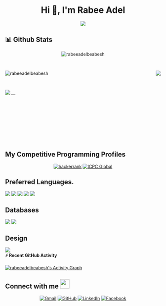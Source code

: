 <!--
**rabeeadelbeabesh/rabeeadelbeabesh** is a ✨ _special_ ✨ repository because its `README.md` (this file) appears on your GitHub profile.

Here are some ideas to get you started:

- 🔭 I’m currently working on ...
- 🌱 I’m currently learning ...
- 👯 I’m looking to collaborate on ...
- 🤔 I’m looking for help with ...
- 💬 Ask me about ...
- 📫 How to reach me: ...
- 😄 Pronouns: ...
- ⚡ Fun fact: ...
-->
<h1 align="center">Hi 👋, I'm Rabee Adel</h1>
<p align="center">
  <a href="https://github.com/DenverCoder1/readme-typing-svg"><img src="https://readme-typing-svg.herokuapp.com?lines=software+engineer+from+Egypt;Competitive+Programmer;ACPC+2020+Finalist;%20Data%20+structures%20|%20Algorithms%20|object%20+oriented%20+programming%20;%20Database%20+Design%20and%20SQL%20Query%20;&center=true&width=800&height=60"></a>
</p>

## 📊 Github Stats


<p align="center"> 
	<img src="https://komarev.com/ghpvc/?username=rabeeadelbeabesh&label=Profile%20views&color=0e75b6&style=plastic" alt="rabeeadelbeabesh" /> 
</p>
<br>
<p align="left"><img src="https://github-readme-streak-stats.herokuapp.com/?user=rabeeadelbeabesh&theme=algolia" alt="rabeeadelbeabesh" />	
<a href="https://github.com/rabeeadelbeabesh">
  <img align="right" src="https://github-readme-stats.vercel.app/api/top-langs/?username=rabeeadelbeabesh&theme=algolia" /></a>	</p>
<br>
<p >
<a href="https://github.com/rabeeadelbeabesh">
  <img align="left" src="https://github-readme-stats.vercel.app/api?username=rabeeadelbeabesh&count_private=true&theme=algolia" /> </a></p>
<br><br><br><br><br><br><br><br>

##  My Competitive Programming Profiles

<p align="center">
  <!--<a href="https://codeforces.com/profile/Rabee_Adel"><img src="https://img.icons8.com/external-tal-revivo-shadow-tal-revivo/50/000000/external-codeforces-programming-competitions-and-contests-programming-community-logo-shadow-tal-revivo.png" alt="Code Forces"/></a>-->
	<a href="https://www.hackerrank.com/Rabee_Adel"><img src="https://i.ibb.co/YWFwss3/Cvc.png" alt="hackerrank"/></a>
	<a href="https://icpc.global/ICPCID/4HLFWCBC0R6X"><img src="https://i.ibb.co/6J0r7rW/Daco-5610880.png" alt="ICPC Global"/></a>
</p>

## Preferred Languages.
<div>
<img src="https://img.shields.io/badge/c++-%2300ADD8.svg?&style=for-the-badge&logo=c&logoColor=white"/>
 <img src="https://img.shields.io/badge/python-%23777BB4.svg?&style=for-the-badge&logo=python&logoColor=white"/>
<img src="https://img.shields.io/badge/kotlin-%23777BB4.svg?&style=for-the-badge&logo=kotlin&logoColor=white"/>
<img src="https://img.shields.io/badge/C%23-darkgreen?&style=for-the-badge&logo=c-sharp&logoColor=white"/>
<img src="https://img.shields.io/badge/java-%23ED8B00.svg?&style=for-the-badge&logo=java&logoColor=white"/>
</div>



## Databases
<div>
<img src="https://img.shields.io/badge/mysql-black?&style=for-the-badge&logo=mysql&logoColor=white"/>
<img src ="https://img.shields.io/badge/sql-%234ea94b.svg?&style=for-the-badge&logo=SQL&logoColor=white"/>
</div>


## Design
<img src="https://img.shields.io/badge/adobe%20xd%20-%23FF26BE.svg?&style=for-the-badge&logo=adobe%20xd&logoColor=white"/>


 <summary><b>⚡ Recent GitHub Activity</b></summary>
  <br/>
<a href="https://github.com/rabeeadelbeabesh"><img alt="rabeeadelbeabesh's Activity Graph" src="https://activity-graph.herokuapp.com/graph?username=rabeeadelbeabesh&custom_title=rabeeadelbeabesh's%20Contribution%20Graph&theme=react-dark" /></a>
  <br/>
  
  
## Connect with me <img src="https://media.giphy.com/media/iY8CRBdQXODJSCERIr/giphy.gif" width="30px">

<p align="center">
	<a href="mailto:rabeeadelbeabesh@gmail.com"><img img src="https://img.shields.io/badge/gmail-%23EA4335.svg?style=plastic&logo=gmail&logoColor=white" alt="Gmail"/></a>
	<a href="https://github.com/rabeeadelbeabesh"><img src="https://img.shields.io/badge/github-%23181717.svg?style=plastic&logo=github&logoColor=white" alt="GitHub"/></a>
	<a href="https://www.linkedin.com/in/rabee-adel-287517187/"><img src="https://img.shields.io/badge/linkedin-%230A66C2.svg?style=plastic&logo=linkedin&logoColor=white" alt="LinkedIn"/></a>
	<a href="https://www.facebook.com/profile.php?id=100004191377620"><img src="https://img.shields.io/badge/facebook-%231877F2.svg?style=plastic&logo=facebook&logoColor=white" alt="Facebook"/</a>

</p>

